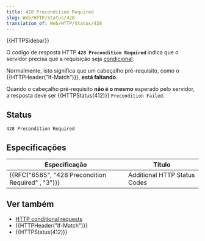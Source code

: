 ```yaml
---
title: 428 Precondition Required
slug: Web/HTTP/Status/428
translation_of: Web/HTTP/Status/428
---
```

{{HTTPSidebar}}

O codigo de resposta HTTP **`428 Precondition Required`** indica que o servidor precisa que a requisição seja [condicional](/pt-BR/docs/Web/HTTP/Conditional_requests).

Normalmente, isto significa que um cabeçalho pré-requisito, como o {{HTTPHeader("If-Match")}}, **está faltando**.

Quando o cabeçalho pré-requisito **não é o mesmo** esperado pelo servidor, a resposta deve ser {{HTTPStatus(412)}} `Precondition Failed`.

## Status

    428 Precondition Required

## Especificações

| Especificação                                                        | Título                       |
| -------------------------------------------------------------------- | ---------------------------- |
| {{RFC("6585", "428 Precondition Required" , "3")}} | Additional HTTP Status Codes |

## Ver também

- [HTTP conditional requests](/pt-BR/docs/Web/HTTP/Conditional_requests)
- {{HTTPHeader("If-Match")}}
- {{HTTPStatus(412)}}
